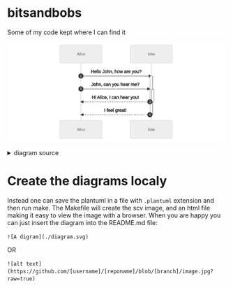 # bitsandbobs
Some of my code kept where I can find it


![mermaid flowchart](diagrams/flow1.png)
<details>
  <summary>diagram source</summary>
```mermaid
sequenceDiagram
    autonumber
    Alice ->>+ John: Hello John, how are you?
    Alice ->>+ John: John, can you hear me?
    John -->>- Alice: Hi Alice, I can hear you!
    John-->>-Alice: I feel great!
            
```
</details>



![rendered image description](diagrams/diag.png)

<details>
  <summary>diagram source</summary>
  This details block is collapsed by default when viewed in GitHub. This hides the mermaid graph definition, while the rendered image
  linked above is shown. The details tag has to follow the image tag. (newlines allowed)

```mermaid
graph LR
    A[README.md]
    B{Find mermaid graphs<br>and image paths}
    C[[docker mermaid-cli]]
    D[[docker mermaid-cli]]
    E(Graph 1 png image)
    F(Graph 2 svg image)

    A -->|passed to| B
    subgraph render-md-mermaid.sh
      B --> |path/to/image1.png<br>+mermaid source| C
      B --> |path/to/image2.svg<br>+mermaid source| D
    end
    C --> E
    D --> F
```
</details>

# Create the diagrams localy
Instead one can save the plantuml in a file with `.plantuml` extension and then run make.
The Makefile will create the scv image, and an html file making it easy to view the image with a browser. When you are happy you can just insert the diagram into the README.md file:

`![A digram](./diagram.svg)`

OR

`![alt text](https://github.com/[username]/[reponame]/blob/[branch]/image.jpg?raw=true)`
